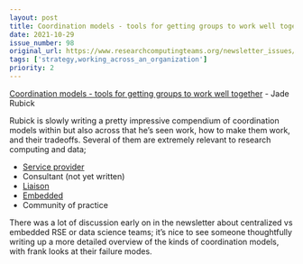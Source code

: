 ```yaml
---
layout: post
title: Coordination models - tools for getting groups to work well together - Jade Rubick
date: 2021-10-29
issue_number: 98
original_url: https://www.researchcomputingteams.org/newsletter_issues/0098
tags: ['strategy,working_across_an_organization']
priority: 2
---
```


<!-- markdownlint-disable MD033 -->
<!-- markdownlint-disable MD041 -->
<!-- markdownlint-disable MD049 -->

[Coordination models - tools for getting groups to work well together](https://www.rubick.com/coordination-models/) - Jade Rubick

Rubick is slowly writing a pretty impressive compendium of coordination models within but also across that he’s seen work, how to make them work, and their tradeoffs.  Several of them are extremely relevant to research computing and data;

- [Service provider](https://www.rubick.com/service-provider-model/)
- Consultant (not yet written)
- [Liaison](https://www.rubick.com/liaison-model/)
- [Embedded](https://www.rubick.com/embedded-model/)
- Community of practice

There was a lot of discussion early on in the newsletter about centralized vs embedded RSE or data science teams; it’s nice to see someone thoughtfully writing up a more detailed overview of the kinds of coordination models, with frank looks at their failure modes.
